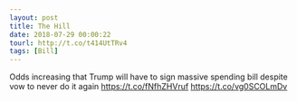 ```yaml
---
layout: post
title: The Hill
date: 2018-07-29 00:00:22
tourl: http://t.co/t414UtTRv4
tags: [Bill]
---
```

Odds increasing that Trump will have to sign massive spending bill despite vow to never do it again https://t.co/fNfhZHVruf https://t.co/vg0SCOLmDv